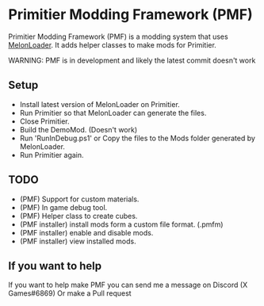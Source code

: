 # Primitier Modding Framework (PMF)
Primitier Modding Framework (PMF) is a modding system that uses [MelonLoader](https://github.com/LavaGang/MelonLoader).
It adds helper classes to make mods for Primitier.

WARNING: PMF is in development and likely the latest commit doesn't work

## Setup
* Install latest version of MelonLoader on Primitier.
* Run Primitier so that MelonLoader can generate the files.
* Close Primitier.
* Build the DemoMod. (Doesn't work)
* Run 'RunInDebug.ps1' or Copy the files to the Mods folder generated by MelonLoader.
* Run Primitier again.

## TODO
* (PMF) Support for custom materials.
* (PMF) In game debug tool.
* (PMF) Helper class to create cubes.
* (PMF installer) install mods form a custom file format. (.pmfm)
* (PMF installer) enable and disable mods.
* (PMF installer) view installed mods.

## If you want to help
If you want to help make PMF you can send me a message on Discord (X Games#6869)
Or make a Pull request